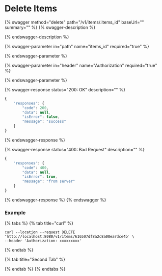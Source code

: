 # Delete Items

{% swagger method="delete" path="/v1/items/:items_id" baseUrl="" summary="" %}
{% swagger-description %}

{% endswagger-description %}

{% swagger-parameter in="path" name="items_id" required="true" %}

{% endswagger-parameter %}

{% swagger-parameter in="header" name="Authorization" required="true" %}

{% endswagger-parameter %}

{% swagger-response status="200: OK" description="" %}
```javascript
{
    "responses": {
        "code": 200,
        "data": null,
        "isError": false,
        "message": "success"
    }
}
```
{% endswagger-response %}

{% swagger-response status="400: Bad Request" description="" %}
```javascript
{
    "responses": {
        "code": 400,
        "data": null,
        "isError": true,
        "message": "from server"
    }
}
```
{% endswagger-response %}
{% endswagger %}

### Example

{% tabs %}
{% tab title="curl" %}
```
curl --location --request DELETE 'http://localhost:8080/v1/items/616507df8a2c8a08ea7dce4b' \
--header 'Authorization: xxxxxxxxx'
```
{% endtab %}

{% tab title="Second Tab" %}

{% endtab %}
{% endtabs %}
